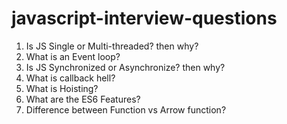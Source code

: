 # javascript-interview-questions

1. Is JS Single or Multi-threaded? then why?
2. What is an Event loop?
3. Is JS Synchronized or Asynchronize? then why?
4. What is callback hell?
5. What is Hoisting?
6. What are the ES6 Features?
7. Difference between Function vs Arrow function?
